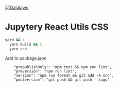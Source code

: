 [![Datalayer](https://raw.githubusercontent.com/datalayer/datalayer/main/res/logo/datalayer-25.svg?sanitize=true)](https://datalayer.io)

# Jupytery React Utils CSS

```bash
yarn && \
  yarn build && \
  yarn css
```

Add to package.json

```
    "prepublishOnly": "npm test && npm run lint",
    "preversion": "npm run lint",
    "version": "npm run format && git add -A src",
    "postversion": "git push && git push --tags"
```